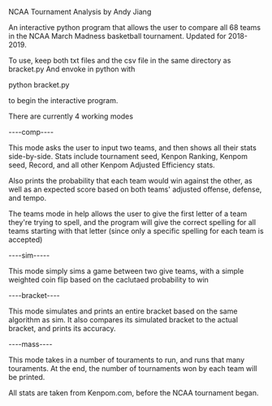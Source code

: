 NCAA Tournament Analysis by Andy Jiang

An interactive python program that allows the user to compare all 68 teams in the NCAA March Madness basketball tournament. Updated for 2018-2019.

To use, keep both txt files and the csv file in the same directory as bracket.py
And envoke in python with 

python bracket.py

to begin the interactive program.

There are currently 4 working modes

----comp----

This mode asks the user to input two teams, and then shows all their stats side-by-side.
Stats include tournament seed, Kenpon Ranking, Kenpom seed, Record, and all other Kenpom
Adjusted Efficiency stats.

Also prints the probability that each team would win against the other, as well
as an expected score based on both teams' adjusted offense, defense, and tempo.

The teams mode in help allows the user to give the first letter of a team they're trying
to spell, and the program will give the correct spelling for all teams starting with
that letter (since only a specific spelling for each team is accepted)

----sim-----

This mode simply sims a game between two give teams, with a simple weighted coin 
flip based on the caclutaed probability to win

----bracket----

This mode simulates and prints an entire bracket based on the same algorithm as sim.
It also compares its simulated bracket to the actual bracket, and prints its accuracy.

----mass----

This mode takes in a number of touraments to run, and runs that many touraments.
At the end, the number of tournaments won by each team will be printed.



All stats are taken from Kenpom.com, before the NCAA tournament began.

